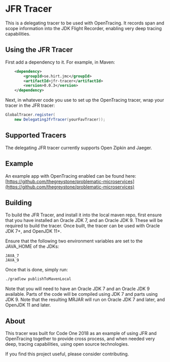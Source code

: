 # JFR Tracer
This is a delegating tracer to be used with OpenTracing. It records span and scope information into the JDK Flight Recorder, enabling very deep tracing capabilities.

## Using the JFR Tracer
First add a dependency to it. For example, in Maven:

```xml
	<dependency>
		<groupId>se.hirt.jmc</groupId>
		<artifactId>jfr-tracer</artifactId>
		<version>0.0.3</version>
	</dependency>
```

Next, in whatever code you use to set up the OpenTracing tracer, wrap your tracer in the JFR tracer:

```java
GlobalTracer.register(
	new DelegatingJfrTracer(yourFavTracer));
```

## Supported Tracers
The delegating JFR tracer currently supports Open Zipkin and Jaeger.

## Example
An example app with OpenTracing enabled can be found here:
[https://github.com/thegreystone/problematic-microservices](https://github.com/thegreystone/problematic-microservices)

## Building
To build the JFR Tracer, and install it into the local maven repo, first ensure that you 
have installed an Oracle JDK 7, and an Oracle JDK 9. These will be required to build the
tracer. Once built, the tracer can be used with Oracle JDK 7+, and OpenJDK 11+.

Ensure that the following two environment variables are set to the JAVA_HOME of the JDKs:

```
JAVA_7
JAVA_9
```

Once that is done, simply run:

```bash
./gradlew publishToMavenLocal
```

Note that you will need to have an Oracle JDK 7 and an Oracle JDK 9 available. Parts of the code will be compiled using JDK 7 and parts using JDK 9. Note that the resulting MRJAR will run on Oracle JDK 7 and later, and OpenJDK 11 and later.



## About
This tracer was built for Code One 2018 as an example of using JFR and OpenTracing together to provide cross process, and when needed very deep, tracing capabilities, using open source technologies. 

If you find this project useful, please consider contributing.
